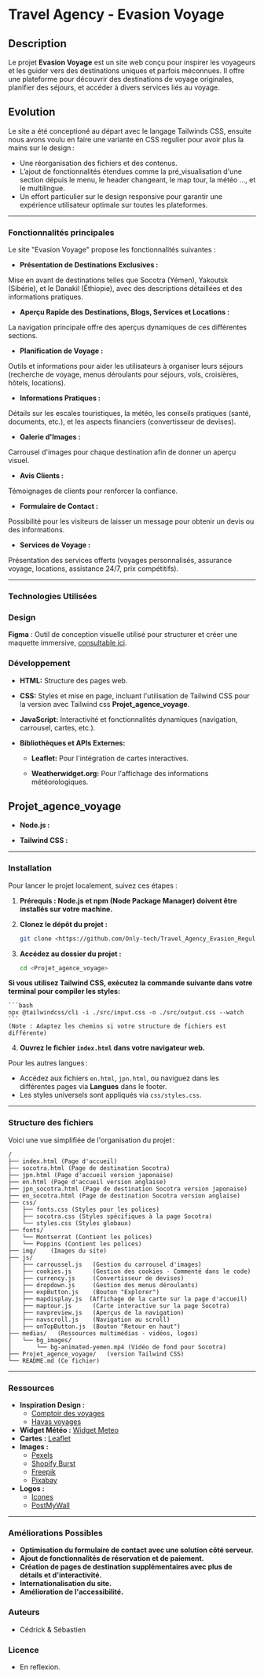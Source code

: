 # Travel Agency - Evasion Voyage

## Description

Le projet **Evasion Voyage** est un site web conçu pour inspirer les voyageurs et les guider vers des destinations uniques et parfois méconnues. Il offre une plateforme pour découvrir des destinations de voyage originales, planifier des séjours, et accéder à divers services liés au voyage.

## Evolution
Le site a été conceptioné au départ avec le langage Tailwinds CSS, ensuite nous avons voulu en faire une variante en CSS regulier pour avoir plus la mains sur le design :
- Une réorganisation des fichiers et des contenus.
- L’ajout de fonctionnalités étendues comme la pré_visualisation d'une section dépuis le menu, le header changeant, le map tour, la météo ..., et le multilingue.
- Un effort particulier sur le design responsive pour garantir une expérience utilisateur optimale sur toutes les plateformes.

---

### Fonctionnalités principales

Le site "Evasion Voyage" propose les fonctionnalités suivantes :

* **Présentation de Destinations Exclusives :** 

Mise en avant de destinations telles que Socotra (Yémen), Yakoutsk (Sibérie), et le Danakil (Éthiopie), avec des descriptions détaillées et des informations pratiques.

* **Aperçu Rapide des Destinations, Blogs, Services et Locations :** 

La navigation principale offre des aperçus dynamiques de ces différentes sections.

* **Planification de Voyage :** 

Outils et informations pour aider les utilisateurs à organiser leurs séjours (recherche de voyage, menus déroulants pour séjours, vols, croisières, hôtels, locations).

* **Informations Pratiques :** 

Détails sur les escales touristiques, la météo, les conseils pratiques (santé, documents, etc.), et les aspects financiers (convertisseur de devises).

* **Galerie d'Images :** 

Carrousel d'images pour chaque destination afin de donner un aperçu visuel.

* **Avis Clients :** 

Témoignages de clients pour renforcer la confiance.
* **Formulaire de Contact :** 

Possibilité pour les visiteurs de laisser un message pour obtenir un devis ou des informations.

* **Services de Voyage :** 

Présentation des services offerts (voyages personnalisés, assurance voyage, locations, assistance 24/7, prix compétitifs).

----

### Technologies Utilisées

### Design

**Figma** : Outil de conception visuelle utilisé pour structurer et créer une maquette immersive, [consultable ici](https://www.figma.com/design/3r8dPGUnOGZVQdS22DewQV/Travel-Agency-Evasion?node-id=0-1&p=f&t=S94qixIGuJgdeIjD-0).

### Développement

* **HTML:** Structure des pages web.

* **CSS:** Styles et mise en page, incluant l'utilisation de Tailwind CSS pour la version avec Tailwind css **Projet_agence_voyage**.

* **JavaScript:** Interactivité et fonctionnalités dynamiques (navigation, carrousel, cartes, etc.).

* **Bibliothèques et APIs Externes:**

    * **Leaflet:** Pour l'intégration de cartes interactives.

    * **Weatherwidget.org:** Pour l'affichage des informations météorologiques.

## Projet_agence_voyage

* **Node.js :** 

* **Tailwind CSS :** 

-------

### Installation

Pour lancer le projet localement, suivez ces étapes :

1.  **Prérequis :  Node.js et npm (Node Package Manager) doivent être installés sur votre machine.**

2.  **Clonez le dépôt du projet :**

    ```bash
    git clone <https://github.com/Only-tech/Travel_Agency_Evasion_Regular_CSS.git>  
    ```

3.  **Accédez au dossier du projet :**

    ```bash
    cd <Projet_agence_voyage>
    ```

  **Si vous utilisez Tailwind CSS, exécutez la commande suivante dans votre terminal pour compiler les styles:**

    ```bash
    npx @tailwindcss/cli -i ./src/input.css -o ./src/output.css --watch
    ```
    (Note : Adaptez les chemins si votre structure de fichiers est différente)

4.  **Ouvrez le fichier `index.html` dans votre navigateur web.**

Pour les autres langues :
   - Accédez aux fichiers `en.html`, `jpn.html`, ou naviguez dans les différentes pages via **Langues** dans le footer.
   - Les styles universels sont appliqués via `css/styles.css`.

------

### Structure des fichiers
Voici une vue simplifiée de l'organisation du projet :
```
/
├── index.html (Page d'accueil)
├── socotra.html (Page de destination Socotra)
├── jpn.html (Page d'accueil version japonaise)
├── en.html (Page d'accueil version anglaise)
├── jpn_socotra.html (Page de destination Socotra version japonaise)
├── en_socotra.html (Page de destination Socotra version anglaise)
├── css/
│   ├── fonts.css (Styles pour les polices)
│   ├── socotra.css (Styles spécifiques à la page Socotra)
│   └── styles.css (Styles globaux)
├── fonts/
│   └── Montserrat (Contient les polices)
│   └── Poppins (Contient les polices)
├── img/    (Images du site)
├── js/
│   ├── carroussel.js   (Gestion du carrousel d'images)
│   ├── cookies.js      (Gestion des cookies - Commenté dans le code)
│   ├── currency.js     (Convertisseur de devises)
│   ├── dropdown.js     (Gestion des menus déroulants)
│   ├── expButton.js    (Bouton "Explorer")
│   ├── mapdisplay.js  (Affichage de la carte sur la page d'accueil)
│   ├── maptour.js      (Carte interactive sur la page Socotra)
│   ├── navpreview.js   (Aperçus de la navigation)
│   ├── navscroll.js    (Navigation au scroll)
│   ├── onTopButton.js  (Bouton "Retour en haut")
├── medias/   (Ressources multimédias - vidéos, logos)
│   └── bg_images/
│       └── bg-animated-yemen.mp4 (Vidéo de fond pour Socotra)
├── Projet_agence_voyage/   (version Tailwind CSS)
└── README.md (Ce fichier)
```

---

### Ressources

* **Inspiration Design :**
    * [Comptoir des voyages](https://www.comptoirdesvoyages.fr/)
    * [Havas voyages](https://www.havas-voyages.fr/)
* **Widget Météo :** [Widget Meteo](https://weatherwidget.org/fr/)
* **Cartes :** [Leaflet](https://leafletjs.com/)
* **Images :**
    * [Pexels](https://www.pexels.com/fr-fr/)
    * [Shopify Burst](https://www.shopify.com/stock-photos)
    * [Freepik](https://fr.freepik.com/)
    * [Pixabay](https://pixabay.com/fr/)
* **Logos :**
    * [Icones](https://icones8.fr/icons)
    * [PostMyWall](https://fr.postermywall.com/)

----------

### Améliorations Possibles

* **Optimisation du formulaire de contact avec une solution côté serveur.**
* **Ajout de fonctionnalités de réservation et de paiement.**
* **Création de pages de destination supplémentaires avec plus de détails et d'interactivité.**
* **Internationalisation du site.**
* **Amélioration de l'accessibilité.**

### Auteurs

* Cédrick & Sébastien

### Licence

* En reflexion.
